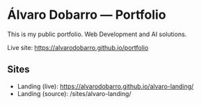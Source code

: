 # Álvaro Dobarro — Portfolio

This is my public portfolio. Web Development and AI solutions.

Live site: https://alvarodobarro.github.io/portfolio

## Sites

- Landing (live): https://alvarodobarro.github.io/alvaro-landing/
- Landing (source): /sites/alvaro-landing/
